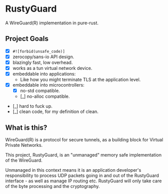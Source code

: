 # RustyGuard

A WireGuard(R) implementation in pure-rust.

## Project Goals

- [x] `#![forbid(unsafe_code)]`
- [x] zerocopy/sans-io API design.
- [x] blazingly fast, low overhead.
- [x] works as a tun virtual network device.
- [x] embeddable into applications:
    * Like how you might terminate TLS at the application level.
- [x] embeddable into microcontrollers:
    - [x] no-std compatible.
    - [_] no-alloc compatible.
- [_] hard to fuck up.
- [_] clean code, for my definition of clean.

## What is this?

WireGuard(R) is a protocol for secure tunnels, as a building block for Virtual Private Networks.

This project, RustyGuard, is an "unmanaged" memory safe implementation of the WireGuard.

Unmanaged in this context means it is an application developer's responsibility to
process UDP packets going in and out of the RustyGuard interface - as well as manage IP routing etc.
RustyGuard will only take care of the byte processing and the cryptography.
